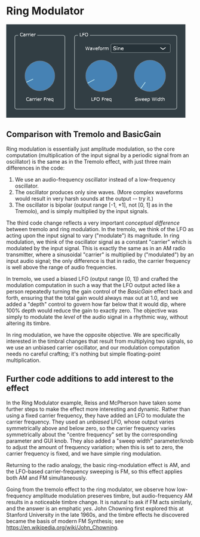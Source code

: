 # Ring Modulator
![](RingMod.png)

## Comparison with Tremolo and BasicGain
Ring modulation is essentially just amplitude modulation, so the core computation (multiplication of the input signal by a periodic signal from an oscillator) is the same as in the Tremolo effect, with just three main differences in the code:
1. We use an audio-frequency oscillator instead of a low-frequency oscillator.
2. The oscillator produces only sine waves. (More complex waveforms would result in very harsh sounds at the output -- try it.)
3. The oscillator is bipolar (output range [-1, +1], not [0, 1] as in the Tremolo), and is simply multiplied by the input signals.

The third code change reflects a very important *conceptual difference* between tremolo and ring modulation. In the tremolo, we think of the LFO as acting upon the input signal to vary ("modulate") its magnitude. In ring modulation, we think of the oscillator signal as a constant "carrier" which is modulated by the input signal. This is exactly the same as in an AM radio transmitter, where a sinusoidal "carrier" is multiplied by ("modulated") by an input audio signal; the only difference is that in radio, the carrier frequency is well above the range of audio frequencies.

In tremolo, we used a biased LFO (output range [0, 1]) and crafted the modulation computation in such a way that the LFO output acted like a person repeatedly turning the gain control of the *BasicGain* effect back and forth, ensuring that the total gain would always max out at 1.0, and we added a "depth" control to govern how far below that it would dip, where 100% depth would reduce the gain to exactly zero. The objective was simply to modulate the *level* of the audio signal in a rhythmic way, without altering its timbre.

In ring modulation, we have the opposite objective. We are specifically interested in the timbral changes that result from multiplying two signals, so we use an unbiased carrier oscillator, and our modulation computation needs no careful crafting; it's nothing but simple floating-point multiplication.

## Further code additions to add interest to the effect
In the Ring Modulator example, Reiss and McPherson have taken some further steps to make the effect more interesting and dynamic. Rather than using a fixed carrier frequency, they have added an LFO to modulate the carrier frequency. They used an *unbiased* LFO, whose output varies symmetrically above and below zero, so the carrier frequency varies symmetrically about the "centre frequency" set by the corresponding parameter and GUI knob. They also added a "sweep width" parameter/knob to adjust the amount of frequency variation; when this is set to zero, the carrier frequency is fixed, and we have simple ring modulation.

Returning to the radio analogy, the basic ring-modulation effect is AM, and the LFO-based carrier-frequency sweeping is FM, so this effect applies both AM and FM simultaneously.

Going from the tremolo effect to the ring modulator, we observe how low-frequency amplitude modulation preserves timbre, but audio-frequency AM results in a noticeable timbre change. It is natural to ask if FM acts similarly, and the answer is an emphatic *yes*. John Chowning first explored this at Stanford University in the late 1960s, and the timbre effects he discovered became the basis of modern FM Synthesis; see https://en.wikipedia.org/wiki/John_Chowning.
